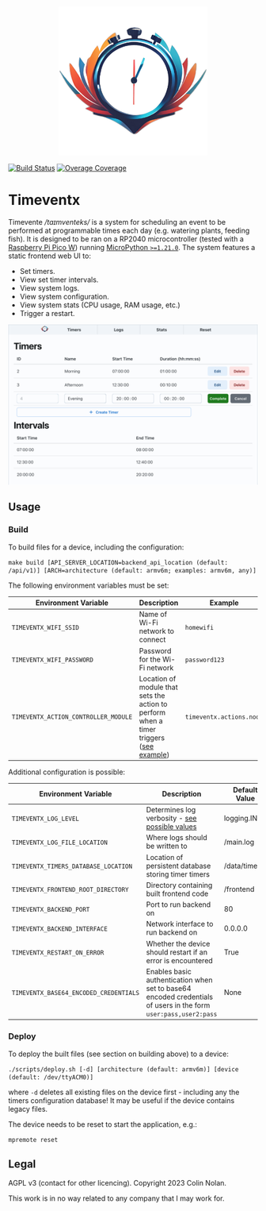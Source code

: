 <p align="center">
    <img alt="Timeventx Logo" src="docs/logo.png" width="300px"/>
</p>

[![Build Status](https://ci.colinnolan.uk/api/badges/colin-nolan/timeventx/status.svg)](https://ci.colinnolan.uk/colin-nolan/timeventx) [![Overage Coverage](https://codecov.io/gh/colin-nolan/timeventx/graph/badge.svg?token=UKCB5SVPED)](https://codecov.io/gh/colin-nolan/timeventx)

# Timeventx

Timevente */taɪmventeks/* is a system for scheduling an event to be performed at programmable times each day (e.g. watering plants, feeding fish). It is designed to be ran on a RP2040 microcontroller (tested with a [Raspberry Pi Pico W](https://www.raspberrypi.com/products/raspberry-pi-pico/)) running [MicroPython `>=1.21.0`](https://micropython.org/download/RPI_PICO_W/). The system features a static frontend web UI to:

- Set timers.
- View set timer intervals.
- View system logs.
- View system configuration.
- View system stats (CPU usage, RAM usage, etc.)
- Trigger a restart.

![Screenshot of web UI](docs/frontend.png)

## Usage

### Build

To build files for a device, including the configuration:

```text
make build [API_SERVER_LOCATION=backend_api_location (default: /api/v1)] [ARCH=architecture (default: armv6m; examples: armv6m, any)]
```

The following environment variables must be set:

| Environment Variable                 | Description                                                                                                                 | Example                  |
| ------------------------------------ | --------------------------------------------------------------------------------------------------------------------------- | ------------------------ |
| `TIMEVENTX_WIFI_SSID`                | Name of Wi-Fi network to connect                                                                                            | `homewifi`               |
| `TIMEVENTX_WIFI_PASSWORD`            | Password for the Wi-Fi network                                                                                              | `password123`            |
| `TIMEVENTX_ACTION_CONTROLLER_MODULE` | Location of module that sets the action to perform when a timer triggers ([see example](backend/timeventx/actions/noop.py)) | `timeventx.actions.noop` |

Additional configuration is possible:

| Environment Variable                   | Description                                                                                                     | Default Value |
| -------------------------------------- | --------------------------------------------------------------------------------------------------------------- | ------------- |
| `TIMEVENTX_LOG_LEVEL`                  | Determines log verbosity - [see possible values](https://docs.python.org/3/library/logging.html#logging-levels) | logging.INFO  |
| `TIMEVENTX_LOG_FILE_LOCATION`          | Where logs should be written to                                                                                 | /main.log     |
| `TIMEVENTX_TIMERS_DATABASE_LOCATION`   | Location of persistent database storing timer timers                                                            | /data/timers  |
| `TIMEVENTX_FRONTEND_ROOT_DIRECTORY`    | Directory containing built frontend code                                                                        | /frontend     |
| `TIMEVENTX_BACKEND_PORT`               | Port to run backend on                                                                                          | 80            |
| `TIMEVENTX_BACKEND_INTERFACE`          | Network interface to run backend on                                                                             | 0.0.0.0       |
| `TIMEVENTX_RESTART_ON_ERROR`           | Whether the device should restart if an error is encountered                                                    | True          |
| `TIMEVENTX_BASE64_ENCODED_CREDENTIALS` | Enables basic authentication when set to base64 encoded credentials of users in the form `user:pass,user2:pass` | None          |

### Deploy

To deploy the built files (see section on building above) to a device:

```shell
./scripts/deploy.sh [-d] [architecture (default: armv6m)] [device (default: /dev/ttyACM0)]
```

where `-d` deletes all existing files on the device first - including any the timers configuration database! It may be useful if the device contains legacy files.

The device needs to be reset to start the application, e.g.:

```shell
mpremote reset
```

## Legal

AGPL v3 (contact for other licencing). Copyright 2023 Colin Nolan.

This work is in no way related to any company that I may work for.
